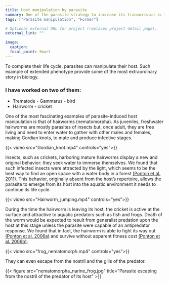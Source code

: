 ```yaml
---
title: Host manipulation by parasite
summary: One of the parasite strategy to increase its transmission is to manipulates its host. I started science by studying such strategy.
tags: ["Parasite manipulation", "Former"]

# Optional external URL for project (replaces project detail page).
external_link: ""

image:
  caption:
  focal_point: Smart
---
```


To complete their life cycle, parasites can manipulate their host. Such example of extended phenotype provide some of the most extraordinary story in biology. 
<h3>I have worked on two of them:</h3>
<ul>
  <li>Trematode - Gammarus - bird </li>
  <li>Hairworm - cricket</li>
</ul>  

One of the most fascinating examples of parasite-induced host manipulation is that of hairworms (nematomorpha). As juveniles, freshwater hairworms are mostly parasites of insects but, once adult, they are free living and need to enter water to gather with other males and females, making Gordian knots, to mate and produce infective stages. 

{{< video src="Gordian_knot.mp4" controls="yes">}} 

Insects, such as crickets, harboring mature hairworms display a new and original behavior: they seek water to immerse themselves. We found that such infected insects were attracted by the light, which seems to be the best way to find an open space with a water body in a forest [(Ponton et al. 2011)](Ponton_BehavEcol_2011.pdf). This behavior, originally absent from the host’s repertoire, allows the parasite to emerge from its host into the aquatic environment it needs to continue its life cycle.

{{< video src="Hairworm_jumping.mp4" controls="yes">}} 

During the time the hairworm is leaving its host, the cricket is active at the surface and attractive to aquatic predators such as fish and frogs. Death of the worm would be expected to result from generalist predation upon the host at this stage unless the parasite were capable of an antipredator response. We found that in fact, the hairworm is able to fight its way out [(Ponton et al. 2006a)](Ponton_Nature_2006.pdf) and survive without apparent fitness cost [(Ponton et al. 2006b)](Ponton_parasito_2006.pdf).

{{< video src="frog_nematomorph.mp4" controls="yes">}} 

They can even escape from the nostril and the gills of the predator.

{{< figure src="nematomorpha_narine_frog.jpg" title="Parasite escaping from the nostril of the predator of its host" >}}


